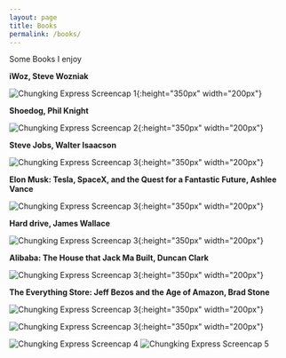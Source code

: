 ```yaml
---
layout: page
title: Books
permalink: /books/
---
```


Some Books I enjoy

**iWoz, Steve Wozniak**

![Chungking Express Screencap 1]({{site.baseurl}}/assets/bookcovers/iwoz.jpg){:height="350px" width="200px"}

**Shoedog, Phil Knight**

![Chungking Express Screencap 2]({{site.baseurl}}/assets/bookcovers/shoedog.jpg){:height="350px" width="200px"}

**Steve Jobs, Walter Isaacson**

![Chungking Express Screencap 3]({{site.baseurl}}/assets/bookcovers/steve.jpg){:height="350px" width="200px"}

**Elon Musk: Tesla, SpaceX, and the Quest for a Fantastic Future, Ashlee Vance**

![Chungking Express Screencap 3]({{site.baseurl}}/assets/bookcovers/elon.jpg){:height="350px" width="200px"}

**Hard drive, James Wallace**

![Chungking Express Screencap 3]({{site.baseurl}}/assets/bookcovers/bill.jpg){:height="350px" width="200px"}

**Alibaba: The House that Jack Ma Built, Duncan Clark**

![Chungking Express Screencap 3]({{site.baseurl}}/assets/bookcovers/ali.jpg){:height="350px" width="200px"}

**The Everything Store: Jeff Bezos and the Age of Amazon, Brad Stone**

![Chungking Express Screencap 3]({{site.baseurl}}/assets/bookcovers/jeff.jpg){:height="350px" width="200px"}



![Chungking Express Screencap 3]({{site.baseurl}}/assets/bookcovers/mark.jpg){:height="350px" width="200px"}

![Chungking Express Screencap 4]({{site.baseurl}}/assets/images/sample_portfolio/4.jpg)
![Chungking Express Screencap 5]({{site.baseurl}}/assets/images/sample_portfolio/5.jpg)
